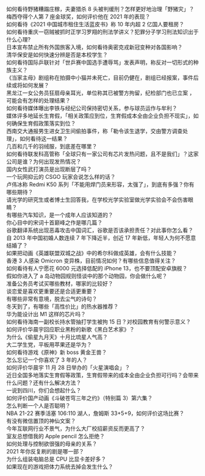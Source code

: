 如何看待野猪糟蹋庄稼，夫妻猎杀 8 头被判缓刑？怎样更好地治理「野猪灾」？  
梅西夺得个人第 7 座金球奖，如何评价他在 2021 年的表现？  
如何看待《2021 中国城市租住生活蓝皮书》称 10 年内超 2 亿国人要租房？  
如何看待重庆一窃贼被抓时正学习罗翔的刑法学讲义？犯罪分子学习刑法知识出于什么心理?  
日本宣布禁止所有外国旅客入境，如何看待奥密克戎新冠变种对各国影响？  
清华保安是如何快速分辨是否是本校学生？  
如何看待国际乒联针对「世乒赛中国选手遭辱骂」发表声明，称反对一切形式的种族主义？  
《当家主母》剧组称在拍摄中小猫并未死亡，目前仍健在，剧组已经报案，事件后续或将如何发展？  
黑龙江一女公务员狂扇母亲耳光，单位称其已被警方拘留，纪检部门也已立案 ，可能会有怎样的处理结果？  
如何看待媒体曝出李铁与经纪公司保持密切关系，参与球员运作与牟利？  
媒体评多地延长生育假，「相关政策应到位，生育假成本全由企业负担不现实」，如何确保生育假政策落实到位？  
西南交大通报男生进女卫生间偷拍事件，称「勒令该生退学，交由警方调查处理」，如何看待这一结果？  
几百和几千的羽绒服，到底差在哪里？  
如何看待联发科高管称「全球只有一家公司有芯片发热问题，且不是我们」？这家公司是谁？为何出现发热情况？  
国内女性武打演员是出现断层了吗？  
一个玩网抑云的 CSGO 玩家会说怎么样的话？  
卢伟冰称 Redmi K50 系列「不能用焊门员来形容，太强了」，到底有多强？你有哪些期待？  
请光学的研究生或者博士生回答我，在学校光学实验室做光学实验会不会伤害眼睛？  
有哪些汽车知识，是一个成年人应该知道的？  
你心目中的宋词十首巅峰之作是哪几篇？  
谷歌翻译系统出现恶毒攻击中国词汇，谷歌是否该承担责任？对此事你怎么看？  
自 2013 年中国初婚人数连续 7 年下降近半，创近 17 年新低，年轻人为何不愿意结婚了？  
如果把动画《英雄联盟双城之战》中的希尔科做成英雄，会有什么技能？  
香港 3 人感染 Omicron 变异株，目前情况如何？有哪些信息值得关注？  
如何看待有人宁愿花 6000 元选择低配的 iPhone 13，也不要顶配安卓旗舰？  
假如你进入了 a 岛动物园规则怪谈中的那个动物园，你会做什么呢？  
准备公务员考试买哪些教材，哪家的比较好？  
谈恋爱是喜欢更重要还是合适更重要？  
有哪些非常有意境，脱去尘气的诗句？  
冬天到了，有哪些「高性价比」的热水器推荐？  
华为能设计出 M1 这样的芯片吗？  
如何看待海南一副校长持水管抽打学生被拘 15 日？对校园教育有何警示意义？  
如何评价华晨宇回应职业黑粉的新歌《黑白艺术家》？  
为什么《偷星九月天》十月比琉星人气高？  
大二学生党，平板用苹果还是华为？  
如何看待游戏《原神》新 boss 黄金王兽？  
怎么忘记一个你喜欢了 3 年的人？  
如何评价华晨宇 11 月 28 日举办的「火星演唱会」？  
近日全国多地落实生育假等政策，生育假带来的成本全由企业负担可行吗？会带来什么问题？还有什么解决方法？  
一说到四川，你们会想起什么？  
如何评价国产动画《斗破苍穹三年之约》（特别篇 3）第六集？  
怎么判断一个人是否聪明？  
NBA 21-22 赛季活塞 106:110 湖人，詹姆斯 33+5+9，如何评价这场比赛？  
有没有微信置顶的神仙文案？  
今年互联网行业不景气，为什么大厂校招薪资反而更高了？  
室友总想借我的 Apple pencil 怎么拒绝？  
如何处理与控制欲很强的母亲的关系？  
2021 年你反复刷的剧是哪一部？  
为什么组装电脑总是 CPU 比显卡差好多？  
如果现在的游戏把体力系统去掉会发生什么？  
